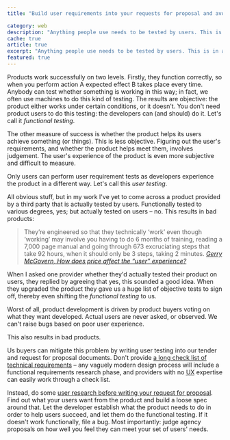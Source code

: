 ```yaml
---
title: "Build user requirements into your requests for proposal and avoid long functional check lists"

category: web
description: "Anything people use needs to be tested by users. This is in addition to functional <em>does it work?</em> testing. Product commissioners can procure better products by avoiding long, functional check list requests for proposal and doing some user research first. Make providers demonstrate their ability to meet user needs."
cache: true
article: true
excerpt: "Anything people use needs to be tested by users. This is in addition to functional <em>does it work?</em> testing. Product commissioners can procure better products by avoiding long, functional check list requests for proposal and doing some user research first. Make providers demonstrate their ability to meet user needs."
featured: true
---
```


Products work successfully on two levels. Firstly, they function correctly, so when you perform action A expected effect B takes place every time. Anybody can test whether something is working in this way; in fact, we often use machines to do this kind of testing. The results are objective: the product either works under certain conditions, or it doesn't. You don't need product users to do this testing: the developers can (and should) do it. Let's call it _functional testing_.

The other measure of success is whether the product helps its users achieve something (or things). This is less objective. Figuring out the user's requirements, and whether the product helps meet them, involves judgement. The user's experience of the product is even more subjective and difficult to measure.

Only users can perform user requirement tests as developers experience the product in a different way. Let's call this _user testing_.

All obvious stuff, but in my work I've yet to come across a product provided by a third party that is actually tested by users. Functionally tested to various degrees, yes; but actually tested on users &#8211; no. This results in bad products:

> They’re engineered so that they technically ‘work’ even though ‘working’ may involve you having to do 6 months of training, reading a 7,000 page manual and going through 673 excruciating steps that take 92 hours, when it should only be 3 steps, taking 2 minutes. <cite><a href="http://www.gerrymcgovern.com/new-thinking/how-does-price-affect-%E2%80%9Cuser%E2%80%9D-experience">Gerry McGovern, How does price affect the “user” experience?</a></cite>

When I asked one provider whether they'd actually tested their product on users, they replied by agreeing that yes, this sounded a good idea. When they upgraded the product they gave us a huge list of objective tests to sign off, thereby even shifting the _functional testing_ to us.

Worst of all, product development is driven by product buyers voting on what they want developed. Actual users are never asked, or observed. We can't raise bugs based on poor user experience.

This also results in bad products.

Us buyers can mitigate this problem by writing user testing into our tender and request for proposal documents. Don't provide [a long check list of technical requirements](https://elearningindustry.com/learning-management-systems-comparison-checklist-of-features) &#8211; any vaguely modern design process will include a functional requirements research phase, and providers with no <abbr title="User experience">UX</abbr> expertise can easily work through a check list.

Instead, do some [user research before writing your request for proposal](/2016/02/5-day-sprint-clear-left-self-service/). Find out what your users want from the product and build a loose spec around that. Let the developer establish what the product needs to do in order to help users succeed, and let them do the functional testing. If it doesn't work functionally, file a bug. Most importantly: judge agency proposals on how well you feel they can meet your set of users' needs.
